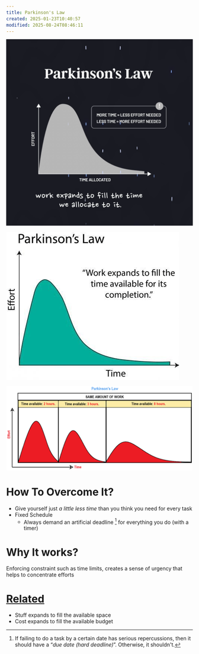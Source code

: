 ```yaml
---
title: Parkinson's Law
created: 2025-01-23T10:40:57
modified: 2025-08-24T08:46:11
---
```


![](../_attachments/3cae3b161fe3ae13dcc2ba6fadeceb34.png)

![](../_attachments/c5858ead999f8dee04986db697ff2ffd.png)

![](../_attachments/7fc3f3e4733564ea43dfed18131d141b.png)

# How To Overcome It?

* Give yourself just _a little less time_ than you think you need for every task
* Fixed Schedule
	* Always demand an artificial deadline [^1] for everything you do (with a timer)

# **Why It works?**

Enforcing constraint such as time limits, creates a sense of urgency that helps to concentrate efforts

# [Related](https://sketchplanations.com/laws-of-expansion)

* Stuff expands to fill the available space
* Cost expands to fill the available budget

[^1]: If failing to do a task by a certain date has serious repercussions, then it should have a “_due date (hard deadline)_”. Otherwise, it shouldn't.

